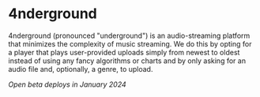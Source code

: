 # 4nderground
4nderground (pronounced "underground") is an audio-streaming platform that minimizes the complexity of music streaming. We do this by opting for a player that plays user-provided uploads simply from newest to oldest instead of using any fancy algorithms or charts and by only asking for an audio file and, optionally, a genre, to upload.

*Open beta deploys in January 2024*